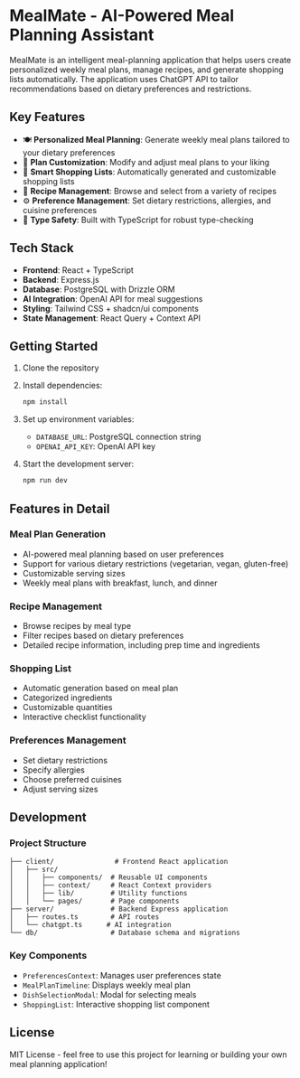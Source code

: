 # MealMate - AI-Powered Meal Planning Assistant

MealMate is an intelligent meal-planning application that helps users create personalized weekly meal plans, manage recipes, and generate shopping lists automatically. The application uses ChatGPT API to tailor recommendations based on dietary preferences and restrictions.

## Key Features

- 🍽️ **Personalized Meal Planning**: Generate weekly meal plans tailored to your dietary preferences
- 🔄 **Plan Customization**: Modify and adjust meal plans to your liking
- 📝 **Smart Shopping Lists**: Automatically generated and customizable shopping lists
- 🥗 **Recipe Management**: Browse and select from a variety of recipes
- ⚙️ **Preference Management**: Set dietary restrictions, allergies, and cuisine preferences
- 🎯 **Type Safety**: Built with TypeScript for robust type-checking

## Tech Stack

- **Frontend**: React + TypeScript
- **Backend**: Express.js
- **Database**: PostgreSQL with Drizzle ORM
- **AI Integration**: OpenAI API for meal suggestions
- **Styling**: Tailwind CSS + shadcn/ui components
- **State Management**: React Query + Context API

## Getting Started

1. Clone the repository
2. Install dependencies:
   ```bash
   npm install
   ```
3. Set up environment variables:
   - `DATABASE_URL`: PostgreSQL connection string
   - `OPENAI_API_KEY`: OpenAI API key

4. Start the development server:
   ```bash
   npm run dev
   ```

## Features in Detail

### Meal Plan Generation
- AI-powered meal planning based on user preferences
- Support for various dietary restrictions (vegetarian, vegan, gluten-free)
- Customizable serving sizes
- Weekly meal plans with breakfast, lunch, and dinner

### Recipe Management
- Browse recipes by meal type
- Filter recipes based on dietary preferences
- Detailed recipe information, including prep time and ingredients

### Shopping List
- Automatic generation based on meal plan
- Categorized ingredients
- Customizable quantities
- Interactive checklist functionality

### Preferences Management
- Set dietary restrictions
- Specify allergies
- Choose preferred cuisines
- Adjust serving sizes

## Development

### Project Structure
```
├── client/               # Frontend React application
│   ├── src/
│   │   ├── components/  # Reusable UI components
│   │   ├── context/     # React Context providers
│   │   ├── lib/         # Utility functions
│   │   └── pages/       # Page components
├── server/              # Backend Express application
│   ├── routes.ts        # API routes
│   └── chatgpt.ts      # AI integration
└── db/                  # Database schema and migrations
```

### Key Components
- `PreferencesContext`: Manages user preferences state
- `MealPlanTimeline`: Displays weekly meal plan
- `DishSelectionModal`: Modal for selecting meals
- `ShoppingList`: Interactive shopping list component

## License

MIT License - feel free to use this project for learning or building your own meal planning application!
